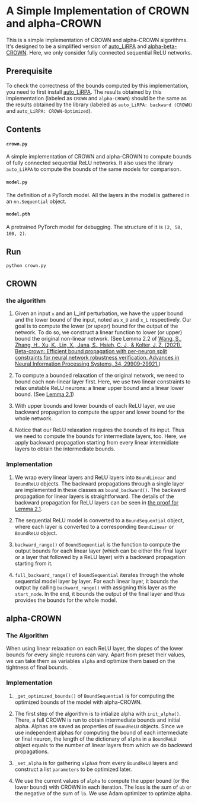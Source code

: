 # A Simple Implementation of CROWN and alpha-CROWN
This is a simple implementation of CROWN and alpha-CROWN algorithms. It's designed to be a simplified version of [auto_LiRPA](https://github.com/Verified-Intelligence/auto_LiRPA) and [alpha-beta-CROWN](https://github.com/Verified-Intelligence/alpha-beta-CROWN). Here, we only consider fully connected sequential ReLU networks. 

## Prerequisite
To check the correctness of the bounds computed by this implementation, you need to first install [auto_LiRPA](https://github.com/Verified-Intelligence/auto_LiRPA). The results obtained by this implementation (labeled as ```CROWN``` and ```alpha-CROWN```) should be the same as the results obtained by the library (labeled as ```auto_LiRPA: backward (CROWN)``` and ```auto_LiRPA: CROWN-Optimized```).

## Contents
#### ```crown.py```
A simple implementation of CROWN and alpha-CROWN to compute bounds of fully connected sequential ReLU networks. It also uses the library ```auto_LiRPA``` to compute the bounds of the same models for comparison.

#### ```model.py```
The definition of a PyTorch model. All the layers in the model is gathered in an ```nn.Sequential``` object.

#### ```model.pth```
A pretrained PyTorch model for debugging. The structure of it is ```(2, 50, 100, 2)```.

## Run
```
python crown.py
```

## CROWN
### the algorithm
1. Given an input ```x``` and an L_inf perturbation, we have the upper bound and the lower bound of the input, noted as ```x_U``` and ```x_L``` respectively. Our goal is to compute the lower (or upepr) bound for the output of the network. To do so, we construct a linear function to lower (or upper) bound the original non-linear network. (See Lemma 2.2 of [Wang, S., Zhang, H., Xu, K., Lin, X., Jana, S., Hsieh, C. J., & Kolter, J. Z. (2021). Beta-crown: Efficient bound propagation with per-neuron split constraints for neural network robustness verification. Advances in Neural Information Processing Systems, 34, 29909-29921.](https://arxiv.org/pdf/2103.06624.pdf))

2. To compute a bounded relaxation of the original network, we need to bound each non-linear layer first. Here, we use two linear constraints to relax unstable ReLU neurons: a linear upper bound and a linear lower bound. (See [Lemma 2.1](https://arxiv.org/pdf/2103.06624.pdf))

3. With upper bounds and lower bounds of each ReLU layer, we use backward propagation to compute the upper and lower bound for the whole network.

4. Notice that our ReLU relaxation requires the bounds of its input. Thus we need to compute the bounds for intermediate layers, too. Here, we apply backward propagation starting from every linear intermidiate layers to obtain the intermediate bounds.

### Implementation
1. We wrap every linear layers and ReLU layers into ```BoundLinear``` and ```BoundReLU``` objects. The backward propagations through a single layer are implemented in these classes as ```bound_backward()```. The backward propagation for linear layers is straightforward. The details of the backward propagation for ReLU layers can be seen in [the proof for Lemma 2.1](https://arxiv.org/pdf/2103.06624.pdf).

2. The sequential ReLU model is converted to a ```BoundSequential``` object, where each layer is converted to a corresponding ```BoundLinear``` or ```BoundReLU``` object.

3. ```backward_range()``` of ```BoundSequential``` is the function to compute the output bounds for each linear layer (which can be either the final layer or a layer that followed by a ReLU layer) with a backward propagation starting from it.

4. ```full_backward_range()``` of ```BoundSequential``` iterates through the whole sequential model layer by layer. For each linear layer, it bounds the output by calling ```backward_range()``` with assigning this layer as the ```start_node```. In the end, it bounds the output of the final layer and thus provides the bounds for the whole model.

## alpha-CROWN
### The Algorithm
When using linear relaxation on each ReLU layer, the slopes of the lower bounds for every single neurons can vary. Apart from preset their values, we can take them as variables ```alpha``` and optimize them based on the tightness of final bounds.

### Implementation
1. ```_get_optimized_bounds()``` of ```BoundSequential``` is for computing the optimized bounds of the model with alpha-CROWN. 

2. The first step of the algorithm is to intialize alpha with ```init_alpha()```. There, a full CROWN is run to obtain intermediate bounds and initial alpha. Alphas are saved as properties of ```BoundReLU``` objects. Since we use independent alphas for computing the bound of each intermediate or final neuron, the length of the dictionary of ```alpha``` in a ```BoundReLU``` object equals to the number of linear layers from which we do backward propagations.

3. ```_set_alpha``` is for gathering ```alpha```s from every ```BoundReLU``` layers and construct a list ```parameters``` to be optimized later.

4. We use the current values of ```alpha``` to compute the upper bound (or the lower bound) with CROWN in each iteration. The loss is the sum of ```ub``` or the negative of the sum of ```lb```. We use Adam optimizer to optimize alpha.



